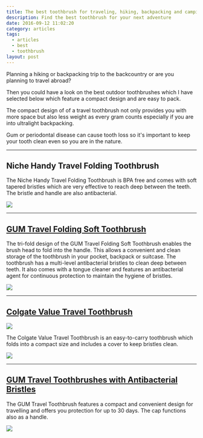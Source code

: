 ```yaml
---
title: The best toothbrush for traveling, hiking, backpacking and camping
description: Find the best toothbrush for your next adventure
date: 2016-09-12 11:02:20
category: articles
tags:
  - articles
  - best
  - toothbrush
layout: post
---
```


Planning a hiking or backpacking trip to the backcountry or are you planning to travel abroad?

Then you could have a look on the best outdoor toothbrushes which I have selected below which feature a compact design and are easy to pack.

The compact design of of a travel toothbrush not only provides you with more space but also less weight as every gram counts especially if you are into ultralight backpacking.

Gum or periodontal disease can cause tooth loss so it's important to keep your tooth clean even so you are in the nature.

<!--more-->

<hr>


## Niche Handy Travel Folding Toothbrush

The Niche Handy Travel Folding Toothbrush is BPA free and comes with soft tapered bristles which are very effective to reach deep between the teeth. The bristle and handle are also antibacterial.

<a href="http://amzn.to/2ur5SqP" rel="nofollow" target="_blank"><img src="http://www.hikeventures.com/buy.gif"></a>

---

<h2><a href="http://amzn.to/2gbHMYG" rel="nofollow">GUM Travel Folding Soft Toothbrush</a></h2>

The tri-fold design of the GUM Travel Folding Soft Toothbrush enables the brush head to fold into the handle. This allows a convenient and clean storage of the toothbrush in your pocket, backpack or suitcase. The toothbrush has a multi-level antibacterial bristles to clean deep between teeth. It also comes with a tongue cleaner and features an antibacterial agent for continuous protection to maintain the hygiene of bristles.

<a href="http://amzn.to/2gbHMYG" rel="nofollow" target="_blank"><img src="http://www.hikeventures.com/buy.gif"></a>

---

<h2><a href="http://amzn.to/2fNchYf" rel="nofollow">Colgate Value Travel Toothbrush</a></h2>

<a target="_blank"  href="https://www.amazon.com/gp/product/B003A4HSIA/ref=as_li_tl?ie=UTF8&camp=1789&creative=9325&creativeASIN=B003A4HSIA&linkCode=as2&tag=hikeve-20&linkId=fd865632e06f19c93deccadb4add396a"><img border="0" src="//ws-na.amazon-adsystem.com/widgets/q?_encoding=UTF8&MarketPlace=US&ASIN=B003A4HSIA&ServiceVersion=20070822&ID=AsinImage&WS=1&Format=_SL250_&tag=hikeve-20" ></a><img src="//ir-na.amazon-adsystem.com/e/ir?t=hikeve-20&l=am2&o=1&a=B003A4HSIA" width="1" height="1" border="0" alt="Colgate Value Travel Toothbrush" style="border:none !important; margin:0px !important;" />

The Colgate Value Travel Toothbrush is an easy-to-carry toothbrush which folds into a compact size and includes a cover to keep bristles clean.

<a href="http://amzn.to/2fNchYf" target="_blank" rel="nofollow"><img src="http://www.hikeventures.com/buy.gif"></a>

---

<h2><a href="http://amzn.to/2gxh2tU" rel="nofollow">GUM Travel Toothbrushes with Antibacterial Bristles</a></h2>

The GUM Travel Toothbrush features a compact and convenient design for travelling and offers you protection for up to 30 days. The cap functions also as a handle.

<a href="http://amzn.to/2gxh2tU" target="_blank" rel="nofollow"><img src="http://www.hikeventures.com/buy.gif"></a>
